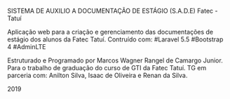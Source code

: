 SISTEMA DE AUXILIO A DOCUMENTAÇÃO DE ESTÁGIO (S.A.D.E)
Fatec - Tatuí

Aplicação web para a criação e gerenciamento das documentações de estágio dos alunos da Fatec Tatuí.
Contruído com:
 #Laravel 5.5
 #Bootstrap 4
 #AdminLTE

 Estruturado e Programado por Marcos Wagner Rangel de Camargo Junior.
 Para o trabalho de graduação do curso de GTI da Fatec Tatuí.
 TG em parceria com:
 Anilton Silva,
 Isaac de Oliveira e 
 Renan da Silva.

 2019

